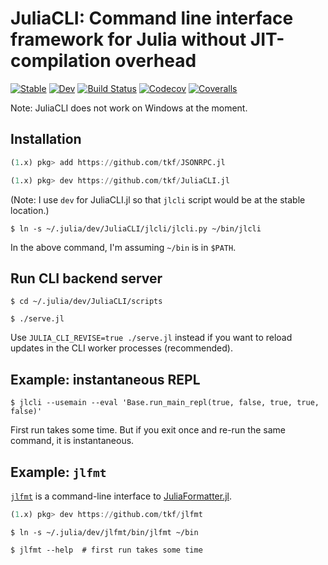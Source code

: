 # JuliaCLI: Command line interface framework for Julia without JIT-compilation overhead

[![Stable](https://img.shields.io/badge/docs-stable-blue.svg)](https://tkf.github.io/JuliaCLI.jl/stable)
[![Dev](https://img.shields.io/badge/docs-dev-blue.svg)](https://tkf.github.io/JuliaCLI.jl/dev)
[![Build Status](https://travis-ci.com/tkf/JuliaCLI.jl.svg?branch=master)](https://travis-ci.com/tkf/JuliaCLI.jl)
[![Codecov](https://codecov.io/gh/tkf/JuliaCLI.jl/branch/master/graph/badge.svg)](https://codecov.io/gh/tkf/JuliaCLI.jl)
[![Coveralls](https://coveralls.io/repos/github/tkf/JuliaCLI.jl/badge.svg?branch=master)](https://coveralls.io/github/tkf/JuliaCLI.jl?branch=master)

Note: JuliaCLI does not work on Windows at the moment.

## Installation

```julia
(1.x) pkg> add https://github.com/tkf/JSONRPC.jl

(1.x) pkg> dev https://github.com/tkf/JuliaCLI.jl
```

(Note: I use `dev` for JuliaCLI.jl so that `jlcli` script would be at
the stable location.)

```console
$ ln -s ~/.julia/dev/JuliaCLI/jlcli/jlcli.py ~/bin/jlcli
```

In the above command, I'm assuming `~/bin` is in `$PATH`.

## Run CLI backend server

```console
$ cd ~/.julia/dev/JuliaCLI/scripts

$ ./serve.jl
```

Use `JULIA_CLI_REVISE=true ./serve.jl` instead if you want to reload
updates in the CLI worker processes (recommended).

## Example: instantaneous REPL

```console
$ jlcli --usemain --eval 'Base.run_main_repl(true, false, true, true, false)'
```

First run takes some time. But if you exit once and re-run the same
command, it is instantaneous.

## Example: `jlfmt`

[`jlfmt`](https://github.com/tkf/jlfmt) is a command-line interface to
[JuliaFormatter.jl](https://github.com/domluna/JuliaFormatter.jl).

```julia
(1.x) pkg> dev https://github.com/tkf/jlfmt
```

```console
$ ln -s ~/.julia/dev/jlfmt/bin/jlfmt ~/bin

$ jlfmt --help  # first run takes some time
```

